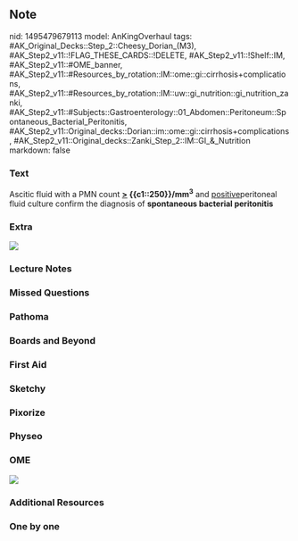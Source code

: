 ## Note
nid: 1495479679113
model: AnKingOverhaul
tags: #AK_Original_Decks::Step_2::Cheesy_Dorian_(M3), #AK_Step2_v11::!FLAG_THESE_CARDS::!DELETE, #AK_Step2_v11::!Shelf::IM, #AK_Step2_v11::#OME_banner, #AK_Step2_v11::#Resources_by_rotation::IM::ome::gi::cirrhosis+complications, #AK_Step2_v11::#Resources_by_rotation::IM::uw::gi_nutrition::gi_nutrition_zanki, #AK_Step2_v11::#Subjects::Gastroenterology::01_Abdomen::Peritoneum::Spontaneous_Bacterial_Peritonitis, #AK_Step2_v11::Original_decks::Dorian::im::ome::gi::cirrhosis+complications, #AK_Step2_v11::Original_decks::Zanki_Step_2::IM::GI_&_Nutrition
markdown: false

### Text
Ascitic fluid with a PMN count <b><u>></u>
{{c1::250}}/mm<sup>3</sup></b> and <u>positive</u>peritoneal fluid
culture confirm the diagnosis of <b>spontaneous bacterial
peritonitis</b>

### Extra
<img src="sbp.png">

### Lecture Notes


### Missed Questions


### Pathoma


### Boards and Beyond


### First Aid


### Sketchy


### Pixorize


### Physeo


### OME
<div class="ome-widget">
  <a href="https://onlinemeded.org?ref=anki"><img src=
  "_OME_AnkiFlashcards_General_7.png"></a>
</div>

### Additional Resources


### One by one

